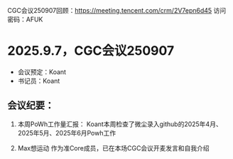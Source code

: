 CGC会议250907回顾：https://meeting.tencent.com/crm/2V7epn6d45
访问密码：AFUK

# 2025.9.7，CGC会议250907

- 会议预定：Koant
- 书记员：Koant

## 会议纪要：
1. 本周PoWh工作量汇报：
Koant本周检查了微尘录入github的2025年4月、2025年5月、2025年6月Powh工作

2. Max想运动 作为准Core成员，已在本场CGC会议开麦发言和自我介绍

